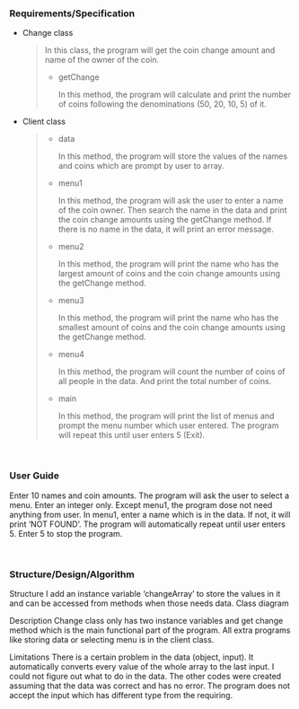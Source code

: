 ### Requirements/Specification

- Change class
  > In this class, the program will get the coin change amount and name of the owner of the coin.
  > - getChange
  >  
  >   In this method, the program will calculate and print the number of coins following the denominations (50, 20, 10, 5) of it.


- Client class
  > - data
  >
  >   In this method, the program will store the values of the names and coins which are prompt by user to array.
  >   
  > - menu1
  > 
  >   In this method, the program will ask the user to enter a name of the coin owner. Then search the name in the data and print the coin change amounts using the getChange method. If there is no name in the data, it will print an error message.
  >   
  > - menu2
  >
  >   In this method, the program will print the name who has the largest amount of coins and the coin change amounts using the getChange method.
  >
  > - menu3
  >
  >   In this method, the program will print the name who has the smallest amount of coins and the coin change amounts using the getChange method.
  >
  > - menu4
  >
  >   In this method, the program will count the number of coins of all people in the data. And print the total number of coins.
  >
  > - main
  >
  >   In this method, the program will print the list of menus and prompt the menu number which user entered. The program will repeat this until user enters 5 (Exit).

<br>

### User Guide
Enter 10 names and coin amounts.
The program will ask the user to select a menu. Enter an integer only.
Except menu1, the program dose not need anything from user.
In menu1, enter a name which is in the data. If not, it will print ‘NOT FOUND’.
The program will automatically repeat until user enters 5. Enter 5 to stop the program.

 <br>

### Structure/Design/Algorithm
Structure
I add an instance variable ‘changeArray’ to store the values in it and can be accessed from methods when those needs data.
Class diagram








Description
Change class only has two instance variables and get change method which is the main functional part of the program. All extra programs like storing data or selecting menu is in the client class.




Limitations
There is a certain problem in the data (object, input). It automatically converts every value of the whole array to the last input. I could not figure out what to do in the data. The other codes were created assuming that the data was correct and has no error.
The program does not accept the input which has different type from the requiring.
